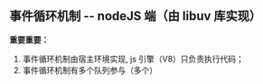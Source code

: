 ## 事件循环机制 -- nodeJS 端（由 libuv 库实现）

**重要重要：**

1.  事件循环机制由宿主环境实现, js 引擎（V8）只负责执行代码；
2.  事件循环机制有多个队列参与（多个）
